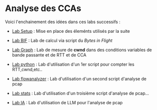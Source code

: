 # Analyse des CCAs

Voici l'enchainement des idées dans ces labs successifs :

- [Lab Setup](./lab-setup/README.md) : Mise en place des éleménts utilisés par la suite

- [Lab BIF](./lab-bif/README.md) : Lab de calcul via script du *Bytes in Flight*

- [Lab Graph](./lab-graph/README.md) : Lab de mesure de **cwnd** dans des conditions variables de bande passante et de RTT et de CCA

- [Lab python](./lab-python/) : Lab d'utilisation d'un 1er script pour compter les RTT,cwnd,etc..

- [Lab flowanalyzer](./lab-flowanalyzer/) : Lab d'utilisation d'un second script d'analyse de pcap

- [Lab stats](./lab-stats/README.md) : Lab d'utilisation d'un troisième  script d'analyse de pcap...

- [Lab IA](./lab-ia/) : Lab d'utilisation de LLM pour l'analyse de pcap
